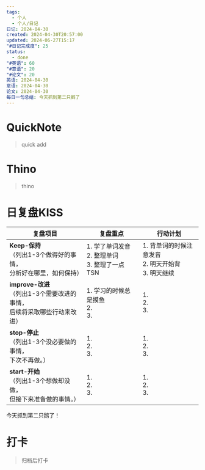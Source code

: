 ```yaml
---
tags:
  - 个人
  - 个人/日记
日记: 2024-04-30
created: 2024-04-30T20:57:00
updated: 2024-06-27T15:17
"#日记完成度": 25
status:
  - done
"#英语": 60
"#意语": 20
"#论文": 20
英语: 2024-04-30
意语: 2024-04-30
论文: 2024-04-30
每日一句总结: 今天抓到第二只鹅了
---
```

# QuickNote
> quick add

# Thino
> thino

# 日复盘KISS
| **复盘项目**                                             | **复盘重点**                             | **行动计划**                              |
| ---------------------------------------------------- | ------------------------------------ | ------------------------------------- |
| **Keep-保持**<br>（列出1-3个做得好的事情，<br>   分析好在哪里，如何保持）     | 1.  学了单词发音<br>2. 整理单词<br>3. 整理了一点TSN | 1.  背单词的时候注意发音<br>2. 明天开始背<br>3. 明天继续 |
| **improve-改进**<br>（列出1-3个需要改进的事情，<br>  后续将采取哪些行动来改进） | 1.  学习的时候总是摸鱼<br>2. <br>3.           | 1. <br>2. <br>3.                      |
| **stop-停止**<br>（列出1-3个没必要做的事情，<br>下次不再做。）            | 1.  <br>2. <br>3.                    | 1.  <br>2. <br>3.                     |
| **start-开始**<br>（列出1-3个想做却没做，<br>但接下来准备做的事情。）        | 1.  <br>2. <br>3.                    | 1.  <br>2. <br>3.                     |

今天抓到第二只鹅了！

# 打卡
> 归档后打卡


